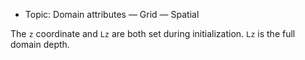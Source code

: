 - Topic: Domain attributes — Grid — Spatial

The `z` coordinate and `Lz` are both set during initialization. `Lz` is the full domain depth.
